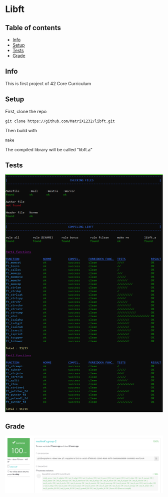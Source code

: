 # Libft
## Table of contents
* [Info](#info)
* [Setup](#setup)
* [Tests](#tests)
* [Grade](#grade)

## Info
This is first project of 42 Core Curriculum

## Setup
First, clone the repo
```
git clone https://github.com/MatriX1232/libft.git
```
Then build with
```
make
```
The compiled library will be called "libft.a"

## Tests
![Libft-war-machine 100% mark](https://github.com/MatriX1232/libft/blob/main/libft-war-machine.png)

## Grade
![Final grade 100%](https://github.com/MatriX1232/libft/blob/main/FinalGrade.png)
